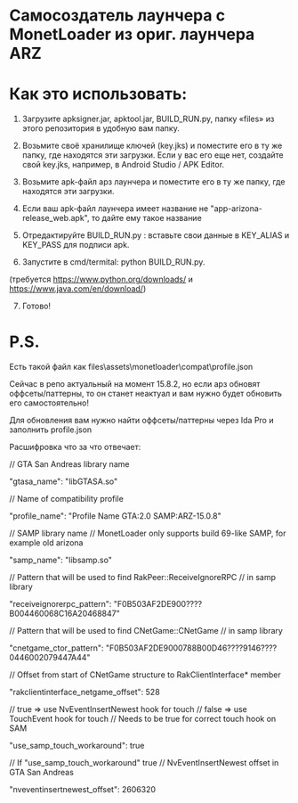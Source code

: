 # Самосоздатель лаунчера с MonetLoader из ориг. лаунчера ARZ

# Как это использовать:

1) Загрузите apksigner.jar, apktool.jar, BUILD_RUN.py, папку «files» из этого репозитория в удобную вам папку.

2) Возьмите своё хранилище ключей (key.jks) и поместите его в ту же папку, где находятся эти загрузки.
Если у вас его еще нет, создайте свой key.jks, например, в Android Studio / APK Editor.

3) Возьмите apk-файл арз лаунчера и поместите его в ту же папку, где находятся эти загрузки.

4) Если ваш apk-файл лаунчера имеет название не "app-arizona-release_web.apk", то дайте ему такое название

5) Отредактируйте BUILD_RUN.py : вставьте свои данные в KEY_ALIAS и KEY_PASS для подписи apk.

6) Запустите в cmd/termital: python BUILD_RUN.py. 

(требуется https://www.python.org/downloads/ и https://www.java.com/en/download/)

7) Готово!

# P.S.
Есть такой файл как files\assets\monetloader\compat\profile.json

Сейчас в репо актуальный на момент 15.8.2, но если арз обновят оффсеты/паттерны, то он станет неактуал и вам нужно будет обновить его самостоятельно!

Для обновления вам нужно найти оффсеты/паттерны через Ida Pro и заполнить profile.json

Расшифровка что за что отвечает:

// GTA San Andreas library name

"gtasa_name": "libGTASA.so"

// Name of compatibility profile

"profile_name": "Profile Name GTA:2.0 SAMP:ARZ-15.0.8"

// SAMP library name
// MonetLoader only supports build 69-like SAMP, for example old arizona

"samp_name": "libsamp.so"

// Pattern that will be used to find RakPeer::ReceiveIgnoreRPC
// in samp library

"receiveignorerpc_pattern": "F0B503AF2DE900????B004460068C16A20468847"

// Pattern that will be used to find CNetGame::CNetGame
// in samp library

"cnetgame_ctor_pattern": "F0B503AF2DE9000788B00D46????9146????0446002079447A44"

// Offset from start of CNetGame structure to RakClientInterface* member

"rakclientinterface_netgame_offset": 528

// true => use NvEventInsertNewest hook for touch
// false => use TouchEvent hook for touch
// Needs to be true for correct touch hook on SAM

"use_samp_touch_workaround": true

// If "use_samp_touch_workaround" true
// NvEventInsertNewest offset in GTA San Andreas

"nveventinsertnewest_offset": 2606320
